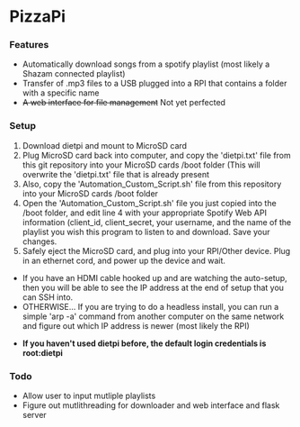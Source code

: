 # PizzaPi

### Features

* Automatically download songs from a spotify playlist (most likely a Shazam connected playlist)
* Transfer of .mp3 files to a USB plugged into a RPI that contains a folder with a specific name
* ~~A web interface for file management~~ Not yet perfected

### Setup

1. Download dietpi and mount to MicroSD card
2. Plug MicroSD card back into computer, and copy the 'dietpi.txt' file from this git repository into your MicroSD cards /boot folder (This will overwrite the 'dietpi.txt' file that is already present
3. Also, copy the 'Automation_Custom_Script.sh' file from this repository into your MicroSD cards /boot folder
4. Open the 'Automation_Custom_Script.sh' file you just copied into the /boot folder, and edit line 4 with your appropriate Spotify Web API information (client_id, client_secret, your username, and the name of the playlist you wish this program to listen to and download. Save your changes.
5. Safely eject the MicroSD card, and plug into your RPI/Other device. Plug in an ethernet cord, and power up the device and wait.

- If you have an HDMI cable hooked up and are watching the auto-setup, then you will be able to see the IP address at the end of setup that you can SSH into.
- OTHERWISE... If you are trying to do a headless install, you can run a simple 'arp -a' command from another computer on the same network and figure out which IP address is newer (most likely the RPI)

* **If you haven't used dietpi before, the default login credentials is root:dietpi**

### Todo

* Allow user to input mutliple playlists
* Figure out mutlithreading for downloader and web interface and flask server
